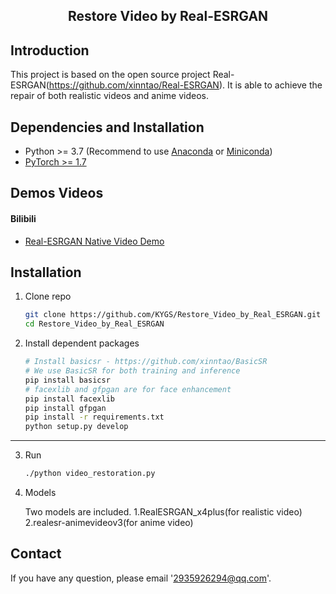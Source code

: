 ## <div align="center"><b>Restore Video by Real-ESRGAN</b></div>

## Introduction

This project is based on the open source project Real-ESRGAN(https://github.com/xinntao/Real-ESRGAN).
It is able to achieve the repair of both realistic videos and anime videos.

## Dependencies and Installation

- Python >= 3.7 (Recommend to use [Anaconda](https://www.anaconda.com/download/#linux) or [Miniconda](https://docs.conda.io/en/latest/miniconda.html))
- [PyTorch >= 1.7](https://pytorch.org/)

## Demos Videos

#### Bilibili

- [Real-ESRGAN Native Video Demo](https://www.bilibili.com/video/BV1ja41117zb)

## Installation

1. Clone repo

    ```bash
    git clone https://github.com/KYGS/Restore_Video_by_Real_ESRGAN.git
    cd Restore_Video_by_Real_ESRGAN
    ```

2. Install dependent packages

    ```bash
    # Install basicsr - https://github.com/xinntao/BasicSR
    # We use BasicSR for both training and inference
    pip install basicsr
    # facexlib and gfpgan are for face enhancement
    pip install facexlib
    pip install gfpgan
    pip install -r requirements.txt
    python setup.py develop
    ```

---

3. Run

    ```bash
    ./python video_restoration.py
    ```
4. Models
    
    Two models are included.
        1.RealESRGAN_x4plus(for realistic video)
        2.realesr-animevideov3(for anime video)

## Contact

If you have any question, please email '2935926294@qq.com'.
